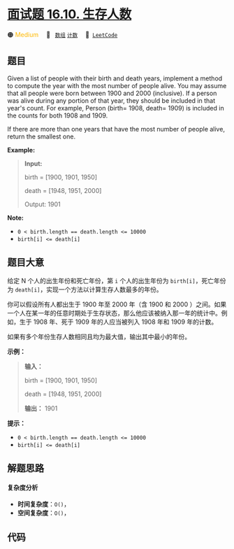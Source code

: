 # [面试题 16.10. 生存人数](https://leetcode.cn/problems/living-people-lcci)

🟠 <font color=#ffb800>Medium</font>&emsp; 🔖&ensp; [`数组`](/tag/array.md) [`计数`](/tag/counting.md)&emsp; 🔗&ensp;[`LeetCode`](https://leetcode.cn/problems/living-people-lcci)

## 题目

Given a list of people with their birth and death years, implement a method to
compute the year with the most number of people alive. You may assume that all
people were born between 1900 and 2000 (inclusive). If a person was alive
during any portion of that year, they should be included in that year's count.
For example, Person (birth= 1908, death= 1909) is included in the counts for
both 1908 and 1909.

If there are more than one years that have the most number of people alive,
return the smallest one.



**Example:**

> 
> 
> 
> 
> 
> **Input:**
> 
> birth = [1900, 1901, 1950]
> 
> death = [1948, 1951, 2000]
> 
> Output: 1901
> 
> 



**Note:**

  * `0 < birth.length == death.length <= 10000`
  * `birth[i] <= death[i]`


## 题目大意

给定 N 个人的出生年份和死亡年份，第 `i` 个人的出生年份为 `birth[i]`，死亡年份为
`death[i]`，实现一个方法以计算生存人数最多的年份。

你可以假设所有人都出生于 1900 年至 2000 年（含 1900 和 2000
）之间。如果一个人在某一年的任意时期处于生存状态，那么他应该被纳入那一年的统计中。例如，生于 1908 年、死于 1909 年的人应当被列入 1908 年和
1909 年的计数。

如果有多个年份生存人数相同且均为最大值，输出其中最小的年份。



**示例：**

> 
> 
> 
> 
> 
> **输入：**
> 
> birth = [1900, 1901, 1950]
> 
> death = [1948, 1951, 2000]
> 
> **输出：** 1901
> 
> 



**提示：**

  * `0 < birth.length == death.length <= 10000`
  * `birth[i] <= death[i]`


## 解题思路

#### 复杂度分析

- **时间复杂度**：`O()`，
- **空间复杂度**：`O()`，

## 代码

```javascript

```